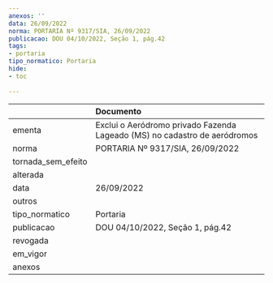 ```yaml
---
anexos: ''
data: 26/09/2022
norma: PORTARIA Nº 9317/SIA, 26/09/2022
publicacao: DOU 04/10/2022, Seção 1, pág.42
tags:
- portaria
tipo_normatico: Portaria
hide: 
- toc 
 
---
```


|                    | Documento                                                                 |
|:-------------------|:--------------------------------------------------------------------------|
| ementa             | Exclui o Aeródromo privado Fazenda Lageado (MS) no cadastro de aeródromos |
| norma              | PORTARIA Nº 9317/SIA, 26/09/2022                                          |
| tornada_sem_efeito |                                                                           |
| alterada           |                                                                           |
| data               | 26/09/2022                                                                |
| outros             |                                                                           |
| tipo_normatico     | Portaria                                                                  |
| publicacao         | DOU 04/10/2022, Seção 1, pág.42                                           |
| revogada           |                                                                           |
| em_vigor           |                                                                           |
| anexos             |                                                                           |